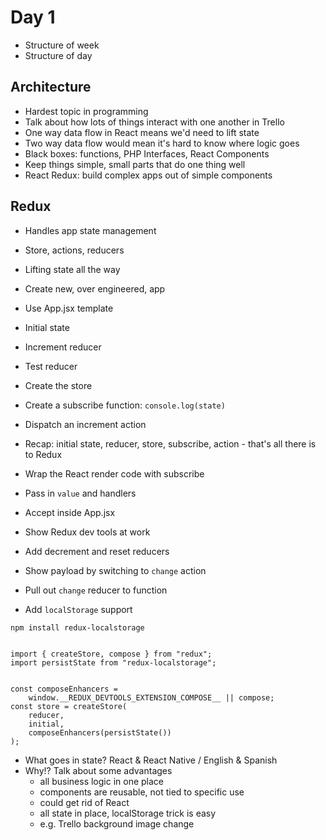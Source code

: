 # Day 1

- Structure of week
- Structure of day

## Architecture

- Hardest topic in programming
- Talk about how lots of things interact with one another in Trello
- One way data flow in React means we'd need to lift state
- Two way data flow would mean it's hard to know where logic goes
- Black boxes: functions, PHP Interfaces, React Components
- Keep things simple, small parts that do one thing well
- React Redux: build complex apps out of simple components

## Redux
- Handles app state management
- Store, actions, reducers
- Lifting state all the way

- Create new, over engineered, app
- Use App.jsx template
- Initial state
- Increment reducer
- Test reducer
- Create the store
- Create a subscribe function: `console.log(state)`
- Dispatch an increment action
- Recap: initial state, reducer, store, subscribe, action - that's all there is to Redux

- Wrap the React render code with subscribe
- Pass in `value` and handlers
- Accept inside App.jsx
- Show Redux dev tools at work
- Add decrement and reset reducers
- Show payload by switching to `change` action
- Pull out `change` reducer to function

- Add `localStorage` support

```
npm install redux-localstorage


import { createStore, compose } from "redux";
import persistState from "redux-localstorage";


const composeEnhancers =
    window.__REDUX_DEVTOOLS_EXTENSION_COMPOSE__ || compose;
const store = createStore(
    reducer,
    initial,
    composeEnhancers(persistState())
);
```

- What goes in state? React & React Native / English & Spanish
- Why!? Talk about some advantages
    - all business logic in one place
    - components are reusable, not tied to specific use
    - could get rid of React
    - all state in place, localStorage trick is easy
    - e.g. Trello background image change
